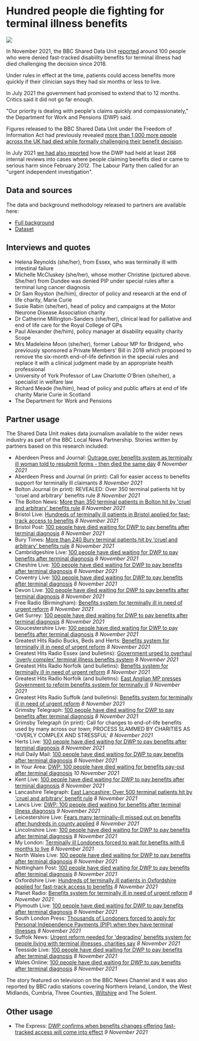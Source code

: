 # Hundred people die fighting for terminal illness benefits

![](https://ichef.bbci.co.uk/news/976/cpsprodpb/15B40/production/_121269888_pictureone.jpg)

In November 2021, the BBC Shared Data Unit [reported](https://www.bbc.co.uk/news/uk-59067101) around 100 people who were denied fast-tracked disability benefits for terminal illness had died challenging the decision since 2018.

Under rules in effect at the time, patients could access benefits more quickly if their clinician says they had six months or less to live.

In July 2021 the government had promised to extend that to 12 months. Critics said it did not go far enough.

"Our priority is dealing with people's claims quickly and compassionately," the Department for Work and Pensions (DWP) said.

Figures released to the BBC Shared Data Unit under the Freedom of Information Act had previously revealed [more than 1,000 more people across the UK had died while formally challenging their benefit decision](https://www.bbc.co.uk/news/uk-58284613).

In July 2021 [we had also reported](https://www.bbc.co.uk/news/uk-57726608) how the DWP had held at least 268 internal reviews into cases where people claiming benefits died or came to serious harm since February 2012. The Labour Party then called for an "urgent independent investigation".

## Data and sources

The data and background methodology released to partners are available here:
* [Full background](https://docs.google.com/document/d/1bc_qjyefCX1icNvOHXTNA5yJ9vxSrVf5VoQ9vA1o_48/edit?usp=sharing)
* [Dataset](https://docs.google.com/spreadsheets/d/1mlTaN3LxWzYDitgX8vsW0LaVlvxvlPmTAy39SHyITOM/edit?usp=sharing)

## Interviews and quotes

* Helena Reynolds (she/her), from Essex, who was terminally ill with intestinal failure
* Michelle McCluskey (she/her), whose mother Christine (pictured above. She/her) from Dundee was denied PIP under special rules after a terminal lung cancer diagnosis
* Dr Sam Royston (he/him), director of policy and research at the end of life charity, Marie Curie
* Susie Rabin (she/her), head of policy and campaigns at the Motor Neurone Disease Association charity
* Dr Catherine Millington-Sanders (she/her), clinical lead for palliative and end of life care for the Royal College of GPs
* Paul Alexander (he/him), policy manager at disability equality charity Scope
* Mrs Madeleine Moon (she/her), former Labour MP for Bridgend, who previously sponsored a Private Members' Bill in 2018 which proposed to remove the six-month end-of-life definition in the special rules and replace it with a clinical judgment made by an appropriate health professional 
* University of York Professor of Law Charlotte O'Brien (she/her), a specialist in welfare law
* Richard Meade (he/him), head of policy and public affairs at end of life charity Marie Curie in Scotland
* The Department for Work and Pensions

## Partner usage

The Shared Data Unit makes data journalism available to the wider news industry as part of the BBC Local News Partnership.
Stories written by partners based on this research included:

* Aberdeen Press and Journal: [Outrage over benefits system as terminally ill woman told to resubmit forms - then died the same day](https://www.pressandjournal.co.uk/fp/lifestyle/health-and-wellbeing/3652203/outrage-over-benefits-system-as-terminally-ill-woman-told-to-resubmit-forms-then-died-the-same-day/) *8 November 2021*
* Aberdeen Press and Journal (in print): Call for easier access to benefits support for terminally ill claimants *8 November 2021*
* Bolton Journal (in print): REVEALED: Over 350 terminal patients hit by 'cruel and arbitrary' benefits rule *8 November 2021*
* The Bolton News: [More than 350 terminal patients in Bolton hit by 'cruel and arbitrary' benefits rule](https://www.theboltonnews.co.uk/news/19691861.350-terminal-patients-bolton-hit-cruel-arbitrary-benefits-rule/) *8 November 2021*
* Bristol Live: [Hundreds of terminally ill patients in Bristol applied for fast-track access to benefits](https://www.bristolpost.co.uk/news/bristol-news/hundreds-terminally-ill-patients-bristol-6167370) *8 November 2021*
* Bristol Post: [100 people have died waiting for DWP to pay benefits after terminal diagnosis](https://www.bristolpost.co.uk/news/uk-world-news/100-people-died-waiting-dwp-6174572) *8 November 2021*
* Bury Times: [More than 240 Bury terminal patients hit by 'cruel and arbitrary' benefits rule](https://www.burytimes.co.uk/news/19691925.240-bury-terminal-patients-hit-cruel-arbitrary-benefits-rule/) *8 November 2021*
* Cambridgeshire Live: [100 people have died waiting for DWP to pay benefits after terminal diagnosis](https://www.cambridge-news.co.uk/news/uk-world-news/100-people-died-waiting-dwp-22098357) *8 November 2021*
* Cheshire Live: [100 people have died waiting for DWP to pay benefits after terminal diagnosis](https://www.cheshire-live.co.uk/news/uk-world-news/100-people-died-waiting-dwp-22098357) *8 November 2021*
* Coventry Live: [100 people have died waiting for DWP to pay benefits after terminal diagnosis](https://www.coventrytelegraph.net/news/uk-world-news/100-people-died-waiting-dwp-22098357) *8 November 2021*
* Devon Live: [100 people have died waiting for DWP to pay benefits after terminal diagnosis](https://www.devonlive.com/news/uk-world-news/100-people-died-waiting-dwp-6174572) *8 November 2021* 
* Free Radio (Birmingham): [Benefits system for terminally ill in need of urgent reform](https://planetradio.co.uk/free/uk/news/benefits-system-terminally-ill/) *8 November 2021*
* Get Surrey: [100 people have died waiting for DWP to pay benefits after terminal diagnosis](https://www.getsurrey.co.uk/news/uk-world-news/100-people-died-waiting-dwp-22098357) *8 November 2021*
* Gloucestershire Live: [100 people have died waiting for DWP to pay benefits after terminal diagnosis](https://www.gloucestershirelive.co.uk/news/uk-world-news/100-people-died-waiting-dwp-6174572) *8 November 2021*
* Greatest Hits Radio Bucks, Beds and Herts: [Benefits system for terminally ill in need of urgent reform](https://planetradio.co.uk/greatest-hits/beds-bucks-herts/news/benefits-system-for-terminally-ill-in-need-of-urgent-reform/) *8 November 2021*
* Greatest Hits Radio Essex (and bulletins): [Government urged to overhaul 'overly complex' terminal illness benefits system](https://planetradio.co.uk/greatest-hits/essex/news/government-urged-to-overhaul-overly-complex-terminal-benefits-system-essex/) *8 November 2021*
* Greatest Hits Radio Norfolk (and bulletins): [Benefits system for terminally ill in need of urgent reform](https://planetradio.co.uk/greatest-hits/norfolk/news/benefits-system-terminally-ill-norfolk/) *8 November 2021*
* Greatest Hits Radio Norfolk (and bulletins): [East Anglian MP presses Government to reform benefits system for terminally ill](https://planetradio.co.uk/greatest-hits/norfolk/news/east-mp-calls-government-reform-terminal-illness-benefits/) *9 November 2021*
* Greatest Hits Radio Suffolk (and bulletins): [Benefits system for terminally ill in need of urgent reform](https://planetradio.co.uk/greatest-hits/suffolk/news/benefits-system-terminally-ill-suffolk/) *8 November 2021*
* Grimsby Telegraph: [100 people have died waiting for DWP to pay benefits after terminal diagnosis](https://www.grimsbytelegraph.co.uk/news/uk-world-news/100-people-died-waiting-dwp-6174572) *8 November 2021*
* Grimsby Telegraph (in print): Call for changes to end-of-life benefits used by many across our town; PROCESS SLAMMED BY CHARITIES AS 'OVERLY COMPLEX AND STRESSFUL' *8 November 2021*
* Herts Live: [100 people have died waiting for DWP to pay benefits after terminal diagnosis](https://www.hertfordshiremercury.co.uk/news/uk-world-news/100-people-died-waiting-dwp-6174572) *8 November 2021*
* Hull Daily Mail: [100 people have died waiting for DWP to pay benefits after terminal diagnosis](https://www.hulldailymail.co.uk/news/uk-world-news/100-people-died-waiting-dwp-6174572) *8 November 2021*
* In Your Area: [DWP: 100 people have died waiting for benefits pay-out after terminal diagnosis](https://www.inyourarea.co.uk/news/dwp-100-people-have-died-waiting-for/) *10 November 2021*
* Kent Live: [100 people have died waiting for DWP to pay benefits after terminal diagnosis](https://www.kentlive.news/news/uk-world-news/100-people-died-waiting-dwp-6174572) *8 November 2021*
* Lancashire Telegraph: [East Lancashire: Over 500 terminal patients hit by 'cruel and arbitrary' benefit rule](https://www.lancashiretelegraph.co.uk/news/19692001.east-lancashire-500-terminal-patients-hit-cruel-arbitrary-benefit-rule/) *8 November 2021*
* Lancs Live: [DWP: 100 people died waiting for benefits after terminal illness diagnosis](https://www.lancs.live/news/uk-world-news/dwp-100-people-died-waiting-22109472) *9 November 2021*
* Leicestershire Live: [Fears many terminally-ill missed out on benefits after hundreds in county applied](https://www.leicestermercury.co.uk/news/local-news/fears-many-terminally-ill-missed-6172559) *8 November 2021*
* Lincolnshire Live: [100 people have died waiting for DWP to pay benefits after terminal diagnosis](https://www.lincolnshirelive.co.uk/news/uk-world-news/100-people-died-waiting-dwp-6174572) *8 November 2021*
* My London: [Terminally ill Londoners forced to wait for benefits with 6 months to live](https://www.mylondon.news/news/health/terminally-ill-londoners-forced-wait-22100771) *8 November 2021*
* North Wales Live: [100 people have died waiting for DWP to pay benefits after terminal diagnosis](https://www.dailypost.co.uk/news/uk-world-news/100-people-died-waiting-dwp-22098357) *8 November 2021*
* Nottingham Post: [100 people have died waiting for DWP to pay benefits after terminal diagnosis](https://www.nottinghampost.com/news/uk-world-news/100-people-died-waiting-dwp-6174572) *8 November 2021*
* Oxfordshire Live: [Hundreds of terminally ill patients in Oxfordshire applied for fast-track access to benefits](https://www.oxfordshirelive.co.uk/news/oxfordshire-news/hundreds-terminally-ill-patients-oxfordshire-6168404) *8 November 2021*
* Planet Radio: [Benefits system for terminally ill in need of urgent reform](https://planetradio.co.uk/hits-radio/uk/news/benefits-system-terminally-ill/) *8 November 2021*
* Plymouth Live: [100 people have died waiting for DWP to pay benefits after terminal diagnosis](https://www.plymouthherald.co.uk/news/uk-world-news/100-people-died-waiting-dwp-6174572) *8 November 2021*
* South London Press: [Thousands of Londoners forced to apply for Personal Independence Payments (PIP) when they have terminal illnesses](https://londonnewsonline.co.uk/thousands-of-londoners-forced-to-apply-for-universal-credit-when-they-have-terminal-illnesses/) *8 November 2021*
* Suffolk News: [Urgent reform needed for 'degrading' benefits system for people living with terminal illnesses, charities say](https://www.suffolknews.co.uk/lowestoft/urgent-reform-needed-for-degrading-benefits-system-for-peo-9224457/) *8 November 2021*
* Teesside Live: [100 people have died waiting for DWP to pay benefits after terminal diagnosis](https://www.gazettelive.co.uk/news/uk-world-news/100-people-died-waiting-dwp-22098357) *8 November 2021*
* Wales Online: [100 people have died waiting for DWP to pay benefits after terminal diagnosis](https://www.walesonline.co.uk/news/uk-news/100-people-died-waiting-dwp-22098357) *8 November 2021* 

The story featured on television on the BBC News Channel and it was also reported by BBC radio stations covering Northern Ireland, London, the West Midlands, Cumbria, Three Counties, [Wiltshire](https://twitter.com/BBCWiltshire/status/1457597639609004033) and The Solent.

## Other usage

* The Express: [DWP confirms when benefits changes offering fast-tracked access will come into effect](https://www.express.co.uk/finance/personalfinance/1518568/dwp-pip-universal-credit-attendance-allowance-terminal-fast-tracked-benefits-2022) *9 November 2021*
